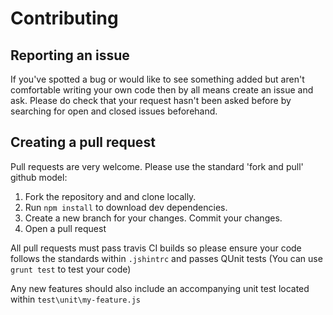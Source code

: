 # Contributing

## Reporting an issue
If you've spotted a bug or would like to see something added but aren't comfortable writing your own code then 
by all means create an issue and ask. Please do check that your request hasn't been asked before by searching for open and closed
issues beforehand.

## Creating a pull request
Pull requests are very welcome. Please use the standard 'fork and pull' github model:

1. Fork the repository and and clone locally.
2. Run `npm install` to download dev dependencies.
3. Create a new branch for your changes. Commit your changes.
4. Open a pull request

All pull requests must pass travis CI builds so please ensure your code follows
the standards within `.jshintrc` and passes QUnit tests (You can use `grunt test` to test your code)

Any new features should also include an accompanying unit test located within `test\unit\my-feature.js`
